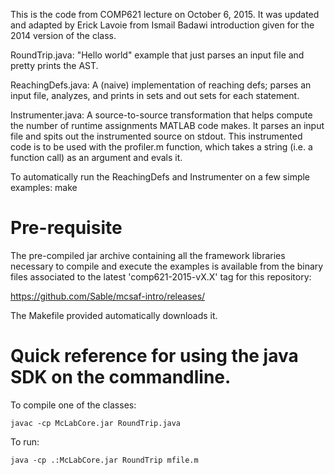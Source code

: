 This is the code from COMP621 lecture on October 6, 2015. It was updated and
adapted by Erick Lavoie from Ismail Badawi introduction given for the 2014
version of the class.

RoundTrip.java: "Hello world" example that just parses an input file and
pretty prints the AST.

ReachingDefs.java: A (naive) implementation of reaching defs; parses an input file,
analyzes, and prints in sets and out sets for each statement.

Instrumenter.java: A source-to-source transformation that helps compute the number
of runtime assignments MATLAB code makes. It parses an input file and spits out
the instrumented source on stdout. This instrumented code is to be used with the
profiler.m function, which takes a string (i.e. a function call) as an argument and
evals it.

To automatically run the ReachingDefs and Instrumenter on a few simple examples:
    make

# Pre-requisite

The pre-compiled jar archive containing all the framework libraries necessary to
compile and execute the examples is available from the binary files associated
to the latest 'comp621-2015-vX.X' tag for this repository:

https://github.com/Sable/mcsaf-intro/releases/

The Makefile provided automatically downloads it.

# Quick reference for using the java SDK on the commandline.

To compile one of the classes:

    javac -cp McLabCore.jar RoundTrip.java

To run:

    java -cp .:McLabCore.jar RoundTrip mfile.m


